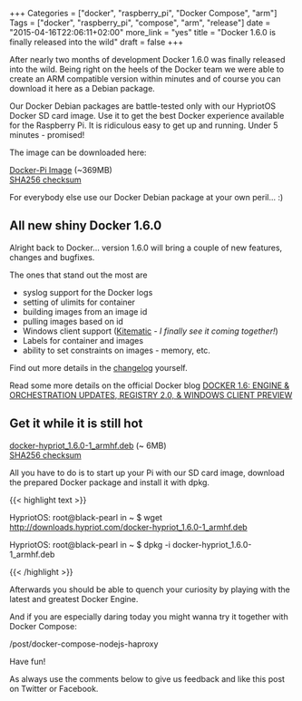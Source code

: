 +++
Categories = ["docker", "raspberry_pi", "Docker Compose", "arm"]
Tags = ["docker", "raspberry_pi", "compose", "arm", "release"]
date = "2015-04-16T22:06:11+02:00"
more_link = "yes"
title = "Docker 1.6.0 is finally released into the wild"
draft = false
+++

After nearly two months of development Docker 1.6.0 was finally released into the wild.
Being right on the heels of the Docker team we were able to create an ARM compatible version within minutes and of course you can download it here as a Debian package.

<!--more-->

Our Docker Debian packages are battle-tested only with our HypriotOS Docker SD card image.
Use it to get the best Docker experience available for the Raspberry Pi. It is ridiculous easy to get up and running. Under 5 minutes - promised!

The image can be downloaded here:

[Docker-Pi Image](http://downloads.hypriot.com/hypriot-rpi-20150416-201537.img.zip) (~369MB)  
[SHA256 checksum](http://downloads.hypriot.com/hypriot-rpi-20150416-201537.img.zip.sha256)

For everybody else use our Docker Debian package at your own peril... :)

## All new shiny Docker 1.6.0
Alright back to Docker... version 1.6.0 will bring a couple of new features, changes and bugfixes.

The ones that stand out the most are

- syslog support for the Docker logs
- setting of ulimits for container
- building images from an image id
- pulling images based on id
- Windows client support ([Kitematic](https://kitematic.com) - _I finally see it coming together!_)
- Labels for container and images
- ability to set constraints on images - memory, etc.

Find out more details in the [changelog](https://github.com/docker/docker/blob/v1.6.0/CHANGELOG.md) yourself.

Read some more details on the official Docker blog
[DOCKER 1.6: ENGINE & ORCHESTRATION UPDATES, REGISTRY 2.0, & WINDOWS CLIENT PREVIEW](https://blog.docker.com/2015/04/docker-release-1-6/)

## Get it while it is still hot
[docker-hypriot_1.6.0-1_armhf.deb](http://downloads.hypriot.com/docker-hypriot_1.6.0-1_armhf.deb) (~ 6MB)  
[SHA256 checksum](http://downloads.hypriot.com/docker-hypriot_1.6.0-1_armhf.deb.sha256)

All you have to do is to start up your Pi with our SD card image, download the prepared Docker package and install it with dpkg.

{{< highlight text >}}

HypriotOS: root@black-pearl in ~
$ wget http://downloads.hypriot.com/docker-hypriot_1.6.0-1_armhf.deb

HypriotOS: root@black-pearl in ~
$ dpkg -i docker-hypriot_1.6.0-1_armhf.deb

{{< /highlight >}}

Afterwards you should be able to quench your curiosity by playing with the latest and greatest Docker Engine.

And if you are especially daring today you might wanna try it together with Docker Compose:

/post/docker-compose-nodejs-haproxy

Have fun!

As always use the comments below to give us feedback and like this post on Twitter or Facebook.
